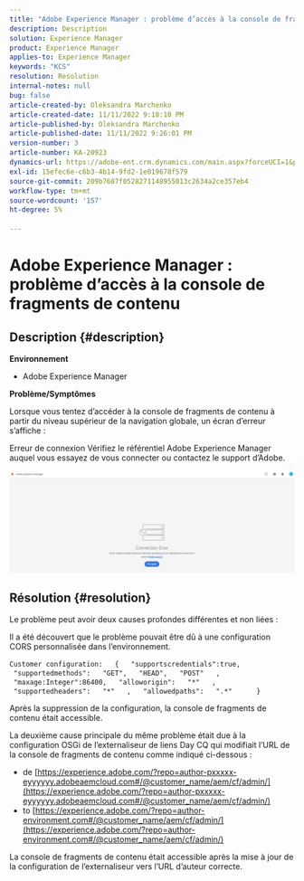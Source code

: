 ```yaml
---
title: "Adobe Experience Manager : problème d’accès à la console de fragments de contenu"
description: Description
solution: Experience Manager
product: Experience Manager
applies-to: Experience Manager
keywords: "KCS"
resolution: Resolution
internal-notes: null
bug: false
article-created-by: Oleksandra Marchenko
article-created-date: 11/11/2022 9:18:10 PM
article-published-by: Oleksandra Marchenko
article-published-date: 11/11/2022 9:26:01 PM
version-number: 3
article-number: KA-20923
dynamics-url: https://adobe-ent.crm.dynamics.com/main.aspx?forceUCI=1&pagetype=entityrecord&etn=knowledgearticle&id=dc9cd255-0662-ed11-9561-6045bd006b25
exl-id: 15efec6e-c6b3-4b14-9fd2-1e019678f579
source-git-commit: 209b7607f0528271148955013c2634a2ce357eb4
workflow-type: tm+mt
source-wordcount: '157'
ht-degree: 5%

---
```


# Adobe Experience Manager : problème d’accès à la console de fragments de contenu

## Description {#description}


<b>Environnement</b>

- Adobe Experience Manager


<b>Problème/Symptômes</b>

Lorsque vous tentez d’accéder à la console de fragments de contenu à partir du niveau supérieur de la navigation globale, un écran d’erreur s’affiche :

Erreur de connexion Vérifiez le référentiel Adobe Experience Manager auquel vous essayez de vous connecter ou contactez le support d’Adobe.



![](assets/___dd9cd255-0662-ed11-9561-6045bd006b25___.png)


## Résolution {#resolution}


Le problème peut avoir deux causes profondes différentes et non liées :

Il a été découvert que le problème pouvait être dû à une configuration CORS personnalisée dans l’environnement.




```
Customer configuration:   {   "supportscredentials":true,   "supportedmethods":   "GET",   "HEAD",   "POST"   ,   "maxage:Integer":86400,   "alloworigin":   "*"   ,   "supportedheaders":   "*"   ,   "allowedpaths":   ".*"      }
```


Après la suppression de la configuration, la console de fragments de contenu était accessible.

La deuxième cause principale du même problème était due à la configuration OSGi de l’externaliseur de liens Day CQ qui modifiait l’URL de la console de fragments de contenu comme indiqué ci-dessous :

- de [https://experience.adobe.com/?repo=author-pxxxxx-eyyyyyy.adobeaemcloud.com#/@customer_name/aem/cf/admin/](https://experience.adobe.com/?repo=author-pxxxxx-eyyyyyy.adobeaemcloud.com#/@customer_name/aem/cf/admin/)
- to [https://experience.adobe.com/?repo=author-environment.com#/@customer_name/aem/cf/admin/](https://experience.adobe.com/?repo=author-environment.com#/@customer_name/aem/cf/admin/)


La console de fragments de contenu était accessible après la mise à jour de la configuration de l’externaliseur vers l’URL d’auteur correcte.
